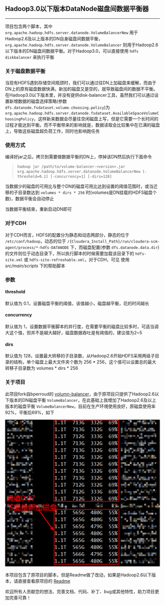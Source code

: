 ## Hadoop3.0以下版本DataNode磁盘间数据平衡器

---

项目包含两个脚本，其中 `org.apache.hadoop.hdfs.server.datanode.VolumeBalancerNew` 用于Hadoop2.6及以上版本的DN自身磁盘间数据平衡，`org.apache.hadoop.hdfs.server.datanode.VolumeBalancer` 则用于Hadoop2.6以下版本的DN磁盘间数据平衡。对于Hadoop3.0，可以直接使用 `hdfs diskbalancer` 来执行平衡

### 关于磁盘数据平衡

当现有HDFS遇到存储空间瓶颈时，我们可以通过往DN上加磁盘来缓解，而由于DN上的原有磁盘数据快满，新加的磁盘又是空的，就导致磁盘间的数据不平衡。在Hadoop3.0以下版本里，并没有提供disk-balancer工具，虽然我们可以通过设置新增数据的磁盘选择策略(参数 `dfs.datanode.fsdataset.volume.choosing.policy`)为 `org.apache.hadoop.hdfs.server.datanode.fsdataset.AvailableSpaceVolumeChoosingPolicy`，这样新来数据会尽量往空闲磁盘上写，但是它需要一个长时间的过程才能达到平衡。而不平衡带来的影响就是，数据读取会比较集中在已满的磁盘上，导致这些磁盘超负荷工作，同时也影响跑任务

### 使用方式

编译好jar之后，拷贝到需要做数据平衡的DN上，停掉该DN然后执行下面命令

> ```shell
> hadoop jar /path/to/volume-balancer-<version>.jar org.apache.hadoop.hdfs.server.datanode.VolumeBalancerNew [-threshold=0.1] [-concurrency=1] [-dirs=128]
> ```

当数据少的磁盘的可用比与整个DN的磁盘可用比达到设置的阈值范围时，或当迁移的子目录数达到 `volumes * dirs * 256` 时(volumes是DN挂载的HDFS磁盘个数)，数据平衡会自动停止

当数据平衡结束，重新启动DN即可

### 对于CDH

对于CDH而言，HDFS的配置分为静态和动态两部分，静态的位于 `/etc/conf/hadoop`，动态的位于 `/{Cloudera_Install_Path}/run/cloudera-scm-agent/process/*-hdfs-DATANODE` 下，而磁盘配置(参数 `dfs.datanode.data.dir`)的文件则位于动态目录下，所以执行脚本的时候需要加载该目录下的 `hdfs-site.xml` 或 `hdfs-site-refreshable.xml`，对于CDH，可见 使用*src/main/scripts* 下的帮助脚本

### 参数

#### threshold

默认值为 0.1，设置磁盘平衡的阈值，该值越小，磁盘越平衡，花的时间越长

#### concurrency

默认值为 1，设置数据平衡脚本的并行度，在需要平衡的磁盘比较多时，可适当调大这个值，但并不是越大越好，磁盘数据吞吐是有阈值的，建议值为2~5

#### dirs

默认值为 128，设置最大转移的子目录数，从Hadoop2.6开始HDFS采用两级子目录的结构，单个磁盘上最大文件夹个数为 256 * 256，这个值可以设置总的最大转移子目录数为 volumes * dirs * 256

### 关于项目

此项目fork自bperroud的 [volumn-balancer](https://github.com/killerwhile/volume-balancer.git)，由于原项目只提供了Hadoop2.6以下版本的DN磁盘平衡 `VolumeBalancer`，在此基础上我增加了Hadoop2.6及以上版本的磁盘平衡 `VolumeBalancerNew`，目前在生产环境使用良好，原磁盘使用率92%，平衡后69%，如下

![diskbalancer | left](diskbalancer.png)

本项目包含了原项目的脚本，但是Readme做了改动，如果是Hadoop2.6以下版本，请直接查看原项目的 [Readme](https://github.com/killerwhile/volume-balancer/blob/master/README.md)

欢迎所有人贡献您的想法、完善文档、代码、补丁、bug或其他特性，助力项目更加完善可靠！